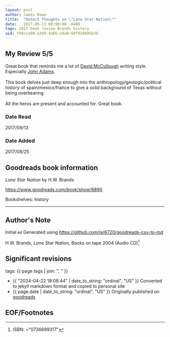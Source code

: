 ```yaml
---
layout: post
author: James Rowe
title:  "Detect Thoughts on \"Lone Star Nation\""
date:   2017-09-13 00:00:00 -0400
tags: 2017 book review Brands history
uid: f48cca60-a3d9-4a66-a4a0-68f926605b39
---
```




## My Review 5/5

Great book that reminds me a lot of [David McCullough](https://www.goodreads.com/author/show/6281688) writing style. Especially [John Adams](https://www.goodreads.com/book/show/2203).<br/><br/>This book delves just deep enough into the anthropology/geologic/political history of spain/mexico/france to give a solid background of Texas without being overbearing.<br/><br/>All the heros are present and accounted for. Great book.

### Date Read
2017/09/13

### Date Added
2017/08/25

## Goodreads book information

*Lone Star Nation* by H.W. Brands

https://www.goodreads.com/book/show/6890

Bookshelves: history

---

## Author's Note

Initial `md` Generated using https://github.com/jsr6720/goodreads-csv-to-md

H.W. Brands, *Lone Star Nation*,  Books on tape 2004 (Audio CD)[^1]

## Significant revisions

tags: {{ page.tags | join: ", " }} <!-- todo move this somewhere -->

- {{ "2024-04-22 19:08:44" | date_to_string: "ordinal", "US" }} Converted to jekyll markdown format and copied to personal site
- {{ page.date | date_to_string: "ordinal", "US" }} Originally published on [goodreads](https://www.goodreads.com)

## EOF/Footnotes

[^1]: ISBN: ="0736699317"